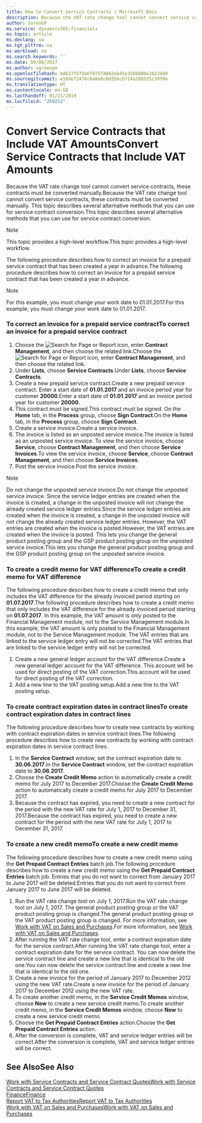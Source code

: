 ```yaml
---
title: How to Convert Service Contracts | Microsoft Docs
description: Because the VAT rate change tool cannot convert service contracts, these contracts must be converted manually. This topic describes several alternative methods that you can use for service contract conversion.
author: SorenGP
ms.service: dynamics365-financials
ms.topic: article
ms.devlang: na
ms.tgt_pltfrm: na
ms.workload: na
ms.search.keywords: ''
ms.date: 09/08/2017
ms.author: sgroespe
ms.openlocfilehash: bd637f6fda6f075f86b2eb45e35bb080e2822d40
ms.sourcegitcommit: e10de72476c6a6e0cbd35bcb714a29b535c39f0e
ms.translationtype: HT
ms.contentlocale: en-GB
ms.lasthandoff: 01/21/2019
ms.locfileid: "259212"
---
```

# <a name="convert-service-contracts-that-include-vat-amounts"></a><span data-ttu-id="e82aa-104">Convert Service Contracts that Include VAT Amounts</span><span class="sxs-lookup"><span data-stu-id="e82aa-104">Convert Service Contracts that Include VAT Amounts</span></span>
<span data-ttu-id="e82aa-105">Because the VAT rate change tool cannot convert service contracts, these contracts must be converted manually.</span><span class="sxs-lookup"><span data-stu-id="e82aa-105">Because the VAT rate change tool cannot convert service contracts, these contracts must be converted manually.</span></span> <span data-ttu-id="e82aa-106">This topic describes several alternative methods that you can use for service contract conversion.</span><span class="sxs-lookup"><span data-stu-id="e82aa-106">This topic describes several alternative methods that you can use for service contract conversion.</span></span>  

> [!NOTE]  
>  <span data-ttu-id="e82aa-107">This topic provides a high-level workflow.</span><span class="sxs-lookup"><span data-stu-id="e82aa-107">This topic provides a high-level workflow.</span></span>  

 <span data-ttu-id="e82aa-108">The following procedure describes how to correct an invoice for a prepaid service contract that has been created a year in advance.</span><span class="sxs-lookup"><span data-stu-id="e82aa-108">The following procedure describes how to correct an invoice for a prepaid service contract that has been created a year in advance.</span></span>  

> [!NOTE]  
>  <span data-ttu-id="e82aa-109">For this example, you must change your work date to 01.01.2017.</span><span class="sxs-lookup"><span data-stu-id="e82aa-109">For this example, you must change your work date to 01.01.2017.</span></span>  

### <a name="to-correct-an-invoice-for-a-prepaid-service-contract"></a><span data-ttu-id="e82aa-110">To correct an invoice for a prepaid service contract</span><span class="sxs-lookup"><span data-stu-id="e82aa-110">To correct an invoice for a prepaid service contract</span></span>  
1. <span data-ttu-id="e82aa-111">Choose the ![Search for Page or Report](media/ui-search/search_small.png "Search for Page or Report icon") icon, enter **Contract Management**, and then choose the related link.</span><span class="sxs-lookup"><span data-stu-id="e82aa-111">Choose the ![Search for Page or Report](media/ui-search/search_small.png "Search for Page or Report icon") icon, enter **Contract Management**, and then choose the related link.</span></span>  
2. <span data-ttu-id="e82aa-112">Under **Lists**, choose **Service Contracts**.</span><span class="sxs-lookup"><span data-stu-id="e82aa-112">Under **Lists**, choose **Service Contracts**.</span></span>  
3. <span data-ttu-id="e82aa-113">Create a new prepaid service contract.</span><span class="sxs-lookup"><span data-stu-id="e82aa-113">Create a new prepaid service contract.</span></span> <span data-ttu-id="e82aa-114">Enter a start date of **01.01.2017** and an invoice period year for customer **20000**.</span><span class="sxs-lookup"><span data-stu-id="e82aa-114">Enter a start date of **01.01.2017** and an invoice period year for customer **20000**.</span></span>  
4. <span data-ttu-id="e82aa-115">This contract must be signed.</span><span class="sxs-lookup"><span data-stu-id="e82aa-115">This contract must be signed.</span></span> <span data-ttu-id="e82aa-116">On the **Home** tab, in the **Process** group, choose **Sign Contract**.</span><span class="sxs-lookup"><span data-stu-id="e82aa-116">On the **Home** tab, in the **Process** group, choose **Sign Contract**.</span></span>  
5. <span data-ttu-id="e82aa-117">Create a service invoice.</span><span class="sxs-lookup"><span data-stu-id="e82aa-117">Create a service invoice.</span></span>
6. <span data-ttu-id="e82aa-118">The invoice is listed as an unposted service invoice.</span><span class="sxs-lookup"><span data-stu-id="e82aa-118">The invoice is listed as an unposted service invoice.</span></span> <span data-ttu-id="e82aa-119">To view the service invoice, choose **Service**, choose **Contract Management**, and then choose **Service Invoices**.</span><span class="sxs-lookup"><span data-stu-id="e82aa-119">To view the service invoice, choose **Service**, choose **Contract Management**, and then choose **Service Invoices**.</span></span>  
7. <span data-ttu-id="e82aa-120">Post the service invoice.</span><span class="sxs-lookup"><span data-stu-id="e82aa-120">Post the service invoice.</span></span>  

> [!NOTE]  
>  <span data-ttu-id="e82aa-121">Do not change the unposted service invoice.</span><span class="sxs-lookup"><span data-stu-id="e82aa-121">Do not change the unposted service invoice.</span></span> <span data-ttu-id="e82aa-122">Since the service ledger entries are created when the invoice is created, a change in the unposted invoice will not change the already created service ledger entries.</span><span class="sxs-lookup"><span data-stu-id="e82aa-122">Since the service ledger entries are created when the invoice is created, a change in the unposted invoice will not change the already created service ledger entries.</span></span> <span data-ttu-id="e82aa-123">However, the VAT entries are created when the invoice is posted.</span><span class="sxs-lookup"><span data-stu-id="e82aa-123">However, the VAT entries are created when the invoice is posted.</span></span> <span data-ttu-id="e82aa-124">This lets you change the general product posting group and the GSP product posting group on the unposted service invoice.</span><span class="sxs-lookup"><span data-stu-id="e82aa-124">This lets you change the general product posting group and the GSP product posting group on the unposted service invoice.</span></span>  

### <a name="to-create-a-credit-memo-for-vat-difference"></a><span data-ttu-id="e82aa-125">To create a credit memo for VAT difference</span><span class="sxs-lookup"><span data-stu-id="e82aa-125">To create a credit memo for VAT difference</span></span>  
<span data-ttu-id="e82aa-126">The following procedure describes how to create a credit memo that only includes the VAT difference for the already invoiced period starting on **01.07.2017**.</span><span class="sxs-lookup"><span data-stu-id="e82aa-126">The following procedure describes how to create a credit memo that only includes the VAT difference for the already invoiced period starting on **01.07.2017**.</span></span> <span data-ttu-id="e82aa-127">In this example, the VAT amount is only posted to the Financial Management module, not to the Service Management module.</span><span class="sxs-lookup"><span data-stu-id="e82aa-127">In this example, the VAT amount is only posted to the Financial Management module, not to the Service Management module.</span></span> <span data-ttu-id="e82aa-128">The VAT entries that are linked to the service ledger entry will not be corrected.</span><span class="sxs-lookup"><span data-stu-id="e82aa-128">The VAT entries that are linked to the service ledger entry will not be corrected.</span></span>  

1. <span data-ttu-id="e82aa-129">Create a new general ledger account for the VAT difference.</span><span class="sxs-lookup"><span data-stu-id="e82aa-129">Create a new general ledger account for the VAT difference.</span></span> <span data-ttu-id="e82aa-130">This account will be used for direct posting of the VAT correction.</span><span class="sxs-lookup"><span data-stu-id="e82aa-130">This account will be used for direct posting of the VAT correction.</span></span>  
2. <span data-ttu-id="e82aa-131">Add a new line to the VAT posting setup.</span><span class="sxs-lookup"><span data-stu-id="e82aa-131">Add a new line to the VAT posting setup.</span></span>  

### <a name="to-create-contract-expiration-dates-in-contract-lines"></a><span data-ttu-id="e82aa-132">To create contract expiration dates in contract lines</span><span class="sxs-lookup"><span data-stu-id="e82aa-132">To create contract expiration dates in contract lines</span></span>  
<span data-ttu-id="e82aa-133">The following procedure describes how to create new contracts by working with contract expiration dates in service contract lines.</span><span class="sxs-lookup"><span data-stu-id="e82aa-133">The following procedure describes how to create new contracts by working with contract expiration dates in service contract lines.</span></span>  

1. <span data-ttu-id="e82aa-134">In the **Service Contract** window, set the contract expiration date to **30.06.2017**.</span><span class="sxs-lookup"><span data-stu-id="e82aa-134">In the **Service Contract** window, set the contract expiration date to **30.06.2017**.</span></span>  
2. <span data-ttu-id="e82aa-135">Choose the **Create Credit Memo** action to automatically create a credit memo for July 2017 to December 2017.</span><span class="sxs-lookup"><span data-stu-id="e82aa-135">Choose the **Create Credit Memo** action to automatically create a credit memo for July 2017 to December 2017.</span></span>  
3. <span data-ttu-id="e82aa-136">Because the contract has expired, you need to create a new contract for the period with the new VAT rate for July 1, 2017 to December 31, 2017.</span><span class="sxs-lookup"><span data-stu-id="e82aa-136">Because the contract has expired, you need to create a new contract for the period with the new VAT rate for July 1, 2017 to December 31, 2017.</span></span>  

### <a name="to-create-a-new-credit-memo"></a><span data-ttu-id="e82aa-137">To create a new credit memo</span><span class="sxs-lookup"><span data-stu-id="e82aa-137">To create a new credit memo</span></span>  
<span data-ttu-id="e82aa-138">The following procedure describes how to create a new credit memo using the **Get Prepaid Contract Entries** batch job.</span><span class="sxs-lookup"><span data-stu-id="e82aa-138">The following procedure describes how to create a new credit memo using the **Get Prepaid Contract Entries** batch job.</span></span> <span data-ttu-id="e82aa-139">Entries that you do not want to correct from January 2017 to June 2017 will be deleted.</span><span class="sxs-lookup"><span data-stu-id="e82aa-139">Entries that you do not want to correct from January 2017 to June 2017 will be deleted.</span></span>  

1. <span data-ttu-id="e82aa-140">Run the VAT rate change tool on July 1, 2017.</span><span class="sxs-lookup"><span data-stu-id="e82aa-140">Run the VAT rate change tool on July 1, 2017.</span></span> <span data-ttu-id="e82aa-141">The general product posting group or the VAT product posting group is changed.</span><span class="sxs-lookup"><span data-stu-id="e82aa-141">The general product posting group or the VAT product posting group is changed.</span></span> <span data-ttu-id="e82aa-142">For more information, see [Work with VAT on Sales and Purchases](finance-work-with-vat.md).</span><span class="sxs-lookup"><span data-stu-id="e82aa-142">For more information, see [Work with VAT on Sales and Purchases](finance-work-with-vat.md).</span></span>  
2. <span data-ttu-id="e82aa-143">After running the VAT rate change tool, enter a contract expiration date for the service contract.</span><span class="sxs-lookup"><span data-stu-id="e82aa-143">After running the VAT rate change tool, enter a contract expiration date for the service contract.</span></span> <span data-ttu-id="e82aa-144">You can now delete the service contract line and create a new line that is identical to the old one.</span><span class="sxs-lookup"><span data-stu-id="e82aa-144">You can now delete the service contract line and create a new line that is identical to the old one.</span></span>  
3. <span data-ttu-id="e82aa-145">Create a new invoice for the period of January 2017 to December 2012 using the new VAT rate.</span><span class="sxs-lookup"><span data-stu-id="e82aa-145">Create a new invoice for the period of January 2017 to December 2012 using the new VAT rate.</span></span>  
4. <span data-ttu-id="e82aa-146">To create another credit memo, in the **Service Credit Memos** window, choose **New** to create a new service credit memo.</span><span class="sxs-lookup"><span data-stu-id="e82aa-146">To create another credit memo, in the **Service Credit Memos** window, choose **New** to create a new service credit memo.</span></span>  
5. <span data-ttu-id="e82aa-147">Choose the **Get Prepaid Contract Entries** action.</span><span class="sxs-lookup"><span data-stu-id="e82aa-147">Choose the **Get Prepaid Contract Entries** action.</span></span>  
6. <span data-ttu-id="e82aa-148">After the conversion is complete, VAT and service ledger entries will be correct.</span><span class="sxs-lookup"><span data-stu-id="e82aa-148">After the conversion is complete, VAT and service ledger entries will be correct.</span></span>  

## <a name="see-also"></a><span data-ttu-id="e82aa-149">See Also</span><span class="sxs-lookup"><span data-stu-id="e82aa-149">See Also</span></span>  
[<span data-ttu-id="e82aa-150">Work with Service Contracts and Service Contract Quotes</span><span class="sxs-lookup"><span data-stu-id="e82aa-150">Work with Service Contracts and Service Contract Quotes</span></span>](service-how-to-create-service-contracts-and-service-contract-quotes.md)  
[<span data-ttu-id="e82aa-151">Finance</span><span class="sxs-lookup"><span data-stu-id="e82aa-151">Finance</span></span>](finance.md)  
[<span data-ttu-id="e82aa-152">Report VAT to Tax Authorities</span><span class="sxs-lookup"><span data-stu-id="e82aa-152">Report VAT to Tax Authorities</span></span>](finance-how-report-vat.md)  
[<span data-ttu-id="e82aa-153">Work with VAT on Sales and Purchases</span><span class="sxs-lookup"><span data-stu-id="e82aa-153">Work with VAT on Sales and Purchases</span></span>](finance-work-with-vat.md)  
